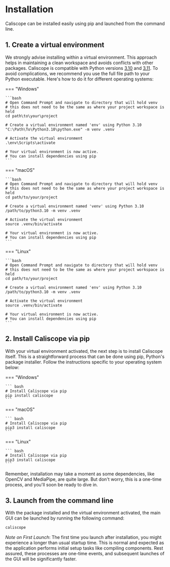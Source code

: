 # Installation

Caliscope can be installed easily using pip and launched from the command line.

## 1. Create a virtual environment

We strongly advise installing within a virtual environment. This approach helps in maintaining a clean workspace and avoids conflicts with other packages. Caliscope is compatible with Python versions [3.10](https://www.python.org/downloads/release/python-3100/) and [3.11](https://www.python.org/downloads/release/python-3110/). To avoid complications, we recommend you use the full file path to your Python executable. Here's how to do it for different operating systems:

=== "Windows"

    ```bash
    # Open Command Prompt and navigate to directory that will hold venv
    # this does not need to be the same as where your project workspace is held
    cd path\to\your\project

    # Create a virtual environment named 'env' using Python 3.10
    "C:\Path\To\Python3.10\python.exe" -m venv .venv

    # Activate the virtual environment
    .\env\Scripts\activate

    # Your virtual environment is now active.
    # You can install dependencies using pip
    ```

=== "macOS"

    ```bash
    # Open Command Prompt and navigate to directory that will hold venv
    # this does not need to be the same as where your project workspace is held
    cd path/to/your/project

    # Create a virtual environment named 'venv' using Python 3.10
    /path/to/python3.10 -m venv .venv

    # Activate the virtual environment
    source .venv/bin/activate

    # Your virtual environment is now active.
    # You can install dependencies using pip
    ```

=== "Linux"

    ```bash
    # Open Command Prompt and navigate to directory that will hold venv
    # this does not need to be the same as where your project workspace is held
    cd path/to/your/project

    # Create a virtual environment named 'env' using Python 3.10
    /path/to/python3.10 -m venv .venv

    # Activate the virtual environment
    source .venv/bin/activate

    # Your virtual environment is now active.
    # You can install dependencies using pip
    ```

## 2. Install Caliscope via pip

With your virtual environment activated, the next step is to install Caliscope itself. This is a straightforward process that can be done using pip, Python's package installer. Follow the instructions specific to your operating system below:


=== "Windows"

    ``` bash
    # Install Caliscope via pip
    pip install caliscope
    ```

=== "macOS"

    ``` bash
    # Install Caliscope via pip
    pip3 install caliscope
    ```

=== "Linux"

    ``` bash
    # Install Caliscope via pip
    pip3 install caliscope
    ```

Remember, installation may take a moment as some dependencies, like OpenCV and MediaPipe, are quite large. But don't worry, this is a one-time process, and you'll soon be ready to dive in.


## 3. Launch from the command line

With the package installed and the virtual environment activated, the main GUI can be launched by running the following command:

``` bash
caliscope
```

*Note on First Launch*: The first time you launch after installation, you might experience a longer than usual startup time. This is normal and expected as the application performs initial setup tasks like compiling components. Rest assured, these processes are one-time events, and subsequent launches of the GUI will be significantly faster.
